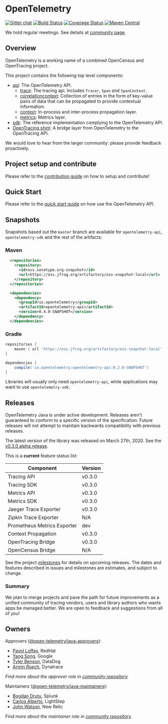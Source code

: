 # OpenTelemetry
[![Gitter chat][gitter-image]][gitter-url]
[![Build Status][circleci-image]][circleci-url]
[![Coverage Status][codecov-image]][codecov-url]
[![Maven Central][maven-image]][maven-url]

We hold regular meetings. See details at [community page](https://github.com/open-telemetry/community#java-sdk).

## Overview
OpenTelemetry is a working name of a combined OpenCensus and OpenTracing
project.

This project contains the following top level components:

* [api](api/): The OpenTelemetry API.
  * [trace](api/src/main/java/io/opentelemetry/trace/): The tracing api. Includes `Tracer`, `Span` and `SpanContext`.
  * [correlationcontext](/api/src/main/java/io/opentelemetry/correlationcontext): Collection of entries in the form of key-value pairs of data that can be propagated to provide contextual information.
  * [context](api/src/main/java/io/opentelemetry/context/): In-process and inter-process propagation layer.
  * [metrics](api/src/main/java/io/opentelemetry/metrics/): Metrics layer.
* [sdk](sdk/): The reference implementation complying to the OpenTelemetry API.
* [OpenTracing shim](opentracing_shim/): A bridge layer from OpenTelemetry to the OpenTracing API.

We would love to hear from the larger community: please provide feedback proactively.

## Project setup and contribute

Please refer to the [contribution guide](CONTRIBUTING.md)
on how to setup and contribute!

## Quick Start
Please refer to the [quick start guide](QUICKSTART.md) on how use the OpenTelemetry API.


## Snapshots

Snapshots based out the `master` branch are available for `opentelemetry-api`, `opentelemetry-sdk` and the rest of the artifacts:

### Maven

```xml
  <repositories>
    <repository>
      <id>oss.sonatype.org-snapshot</id>
      <url>https://oss.jfrog.org/artifactory/oss-snapshot-local</url>
    </repository>
  </repositories>

  <dependencies>
    <dependency>
      <groupId>io.opentelemetry</groupId>
      <artifactId>opentelemetry-api</artifactId>
      <version>0.4.0-SNAPSHOT</version>
    </dependency>
  </dependencies>
```

### Gradle

```groovy
repositories {
	maven { url 'https://oss.jfrog.org/artifactory/oss-snapshot-local' }
}

dependencies {
	compile('io.opentelemetry:opentelemetry-api:0.2.0-SNAPSHOT')
}
```

Libraries will usually only need `opentelemetry-api`, while applications
may want to use `opentelemetry-sdk`.

## Releases

OpenTelemetry Java is under active development. Releases aren't guaranteed
to conform to a specific version of the specification. Future releases will
not attempt to maintain backwards compatibility with previous releases.

The latest version of the library was released on March 27th, 2020.
See the [v0.3.0 alpha release](https://github.com/open-telemetry/opentelemetry-java/releases/tag/v0.3.0).

This is a **current** feature status list:

| Component                   | Version |
| --------------------------- | ------- |
| Tracing API                 | v0.3.0  |
| Tracing SDK                 | v0.3.0  |
| Metrics API                 | v0.3.0  |
| Metrics SDK                 | v0.3.0  |
| Jaeger Trace Exporter       | v0.3.0  |
| Zipkin Trace Exporter       | N/A     |
| Prometheus Metrics Exporter | dev     |
| Context Propagation         | v0.3.0  |
| OpenTracing Bridge          | v0.3.0  |
| OpenCensus Bridge           | N/A     |

See the project [milestones](https://github.com/open-telemetry/opentelemetry-java/milestones)
for details on upcoming releases. The dates and features described in issues
and milestones are estimates, and subject to change.

### Summary

We plan to merge projects and pave the path for future improvements as a unified
community of tracing vendors, users and library authors who wants apps be
managed better. We are open to feedback and suggestions from all of you!

## Owners

Approvers ([@open-telemetry/java-approvers](https://github.com/orgs/open-telemetry/teams/java-approvers)):

- [Pavol Loffay](https://github.com/pavolloffay), RedHat
- [Yang Song](https://github.com/songy23), Google
- [Tyler Benson](https://github.com/tylerbenson), DataDog
- [Armin Ruech](https://github.com/arminru), Dynatrace

*Find more about the approver role in [community repository](https://github.com/open-telemetry/community/blob/master/community-membership.md#approver).*

Maintainers ([@open-telemetry/java-maintainers](https://github.com/orgs/open-telemetry/teams/java-maintainers)):

- [Bogdan Drutu](https://github.com/BogdanDrutu), Splunk
- [Carlos Alberto](https://github.com/carlosalberto), LightStep
- [John Watson](https://github.com/jkwatson), New Relic

*Find more about the maintainer role in [community repository](https://github.com/open-telemetry/community/blob/master/community-membership.md#maintainer).*

[circleci-image]: https://circleci.com/gh/open-telemetry/opentelemetry-java.svg?style=svg 
[circleci-url]: https://circleci.com/gh/open-telemetry/opentelemetry-java
[gitter-image]: https://badges.gitter.im/open-telemetry/opentelemetry-java.svg 
[gitter-url]: https://gitter.im/open-telemetry/opentelemetry-java?utm_source=badge&utm_medium=badge&utm_campaign=pr-badge&utm_content=badge
[codecov-image]: https://codecov.io/gh/open-telemetry/opentelemetry-java/branch/master/graph/badge.svg
[codecov-url]: https://codecov.io/gh/open-telemetry/opentelemetry-java/branch/master/
[maven-image]: https://maven-badges.herokuapp.com/maven-central/io.opentelemetry/opentelemetry-api/badge.svg
[maven-url]: https://maven-badges.herokuapp.com/maven-central/io.opentelemetry/opentelemetry-api
